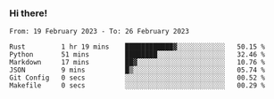 ### Hi there!

<!--START_SECTION:waka-->

```text
From: 19 February 2023 - To: 26 February 2023

Rust         1 hr 19 mins    ████████████▓░░░░░░░░░░░░   50.15 %
Python       51 mins         ████████░░░░░░░░░░░░░░░░░   32.46 %
Markdown     17 mins         ██▓░░░░░░░░░░░░░░░░░░░░░░   10.76 %
JSON         9 mins          █▒░░░░░░░░░░░░░░░░░░░░░░░   05.74 %
Git Config   0 secs          ░░░░░░░░░░░░░░░░░░░░░░░░░   00.52 %
Makefile     0 secs          ░░░░░░░░░░░░░░░░░░░░░░░░░   00.29 %
```

<!--END_SECTION:waka-->
